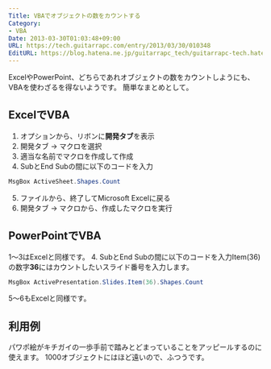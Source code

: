 ```yaml
---
Title: VBAでオブジェクトの数をカウントする
Category:
- VBA
Date: 2013-03-30T01:03:48+09:00
URL: https://tech.guitarrapc.com/entry/2013/03/30/010348
EditURL: https://blog.hatena.ne.jp/guitarrapc_tech/guitarrapc-tech.hatenablog.com/atom/entry/6802418398340423981
---
```



ExcelやPowerPoint、どちらであれオブジェクトの数をカウントしようにも、VBAを使わざるを得ないようです。 簡単なまとめとして。
## ExcelでVBA
1. オプションから、リボンに**開発タブ**を表示
2. 開発タブ → マクロを選択
3. 適当な名前でマクロを作成して作成
4. SubとEnd Subの間に以下のコードを入力

```cs
MsgBox ActiveSheet.Shapes.Count
```

5. ファイルから、終了してMicrosoft Excelに戻る
6. 開発タブ → マクロから、作成したマクロを実行

## PowerPointでVBA

1～3はExcelと同様です。 4. SubとEnd Subの間に以下のコードを入力Item(36)の数字**36**にはカウントしたいスライド番号を入力します。

```cs
MsgBox ActivePresentation.Slides.Item(36).Shapes.Count
```

5～6もExcelと同様です。

## 利用例

パワポ絵がキチガイの一歩手前で踏みとどまっていることをアッピールするのに使えます。 1000オブジェクトにはほど遠いので、ふつうです。
